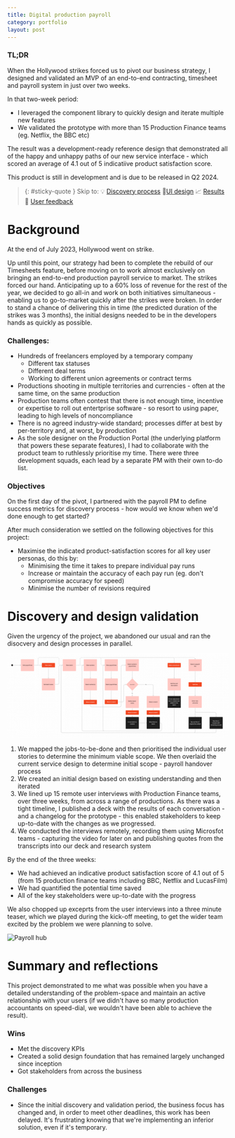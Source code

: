```yaml
---
title: Digital production payroll
category: portfolio
layout: post
---
```


### TL;DR
When the Hollywood strikes forced us to pivot our business strategy, I designed and validated an MVP of an end-to-end contracting, timesheet and payroll system in just over two weeks. 

In that two-week period: 
* I leveraged the component library to quickly design and iterate multiple new features
* We validated the prototype with more than 15 Production Finance teams (eg. Netflix, the BBC etc)

The result was a development-ready reference design that demonstrated all of the happy and unhappy paths of our new service interface - which scored an average of 4.1 out of 5 indicatiive product satisfaction score.

This product is still in development and is due to be released in Q2 2024.

> {: #sticky-quote }
> Skip to:
> 💡 [Discovery process](#discovery-and-design-validation)
> 📐[UI design](#ui-design)
> 📈 [Results](#summary-and-reflections)
> 💬 [User feedback](#feedback)


# Background
At the end of July 2023, Hollywood went on strike. 

Up until this point, our strategy had been to complete the rebuild of our Timesheets feature, before moving on to work almost exclusively on bringing an end-to-end production payroll service to market. The strikes forced our hand. Anticipating up to a 60% loss of revenue for the rest of the year, we decided to go all-in and work on both initiatives simultaneous - enabling us to go-to-market quickly after the strikes were broken. In order to stand a chance of delivering this in time (the predicted duration of the strikes was 3 months), the initial designs needed to be in the developers hands as quickly as possible.

### Challenges: 
* Hundreds of freelancers employed by a temporary company
	* Different tax statuses
	* Different deal terms
	* Working to different union agreements or contract terms
* Productions shooting in multiple territories and currencies - often at the same time, on the same production
* Production teams often contest that there is not enough time, incentive or expertise to roll out entertprise software - so resort to using paper, leading to high levels of noncompliance
* There is no agreed industry-wide standard; processes differ at best by per-territory and, at worst, by production
* As the sole designer on the Production Portal (the underlying platform that powers these separate features), I had to collaborate with the product team to ruthlessly prioritise my time. There were three development squads, each lead by a separate PM with their own to-do list. 
 
### Objectives
On the first day of the pivot, I partnered with the payroll PM to define success metrics for discovery process - how would we know when we'd done enough to get started? 

After much consideration we settled on the following objectives for this project: 
* Maximise the indicated product-satisfaction scores for all key user personas, do this by: 
	* Minimising the time it takes to prepare individual pay runs
	* Increase or maintain the accuracy of each pay run (eg. don't compromise accuracy for speed)
	* Minimise the number of revisions required


# Discovery and design validation 
Given the urgency of the project, we abandoned our usual and ran the disocvery and design processes in parallel. 

![Payroll hub](/assets/images/payroll--flow-chart.png)

1. We mapped the jobs-to-be-done and then prioritised the individual user stories to determine the minimum viable scope. We then overlaid the current service design to determine initial scope - payroll handover process
2. We created an initial design based on existing understanding and then iterated
3. We lined up 15 remote user interviews with Production Finance teams, over three weeks, from across a range of productions. As there was a tight timeline, I published a deck with the results of each conversation - and a changelog for the prototype - this enabled stakeholders to keep up-to-date with the changes as we progressed.
4. We conducted the interviews remotely, recording them using Microsfot teams - capturing the video for later on and publishing quotes from the transcripts into our deck and research system

By the end of the three weeks: 

* We had achieved an indicative product satisfaction score of 4.1 out of 5 (from 15 production finance teams including BBC, Netflix and LucasFilm)
* We had quantified the potential time saved
* All of the key stakeholders were up-to-date with the progress

We also chopped up exceprts from the user interviews into a three minute teaser, which we played during the kick-off meeting, to get the wider team excited by the problem we were planning to solve.

![Payroll hub](/assets/images/payroll--hub.png)


<!-- 
## UI design
[Here's a short recap of the most impactful features from this period:][#ui]

### Hub page
![Payroll hub](/assets/images/payroll--hub.png)

#### User story(s)

#### Solution

#### Result

### Advisories
![Spreadsheet used to calculate scope](/assets/images/payroll--advisories.png)

#### User story(s)

#### Solution

#### Result
![Image Description]()

### Adjustments
#### User story(s)

#### Solution

#### Result

![Image Description]()

### Handover to payroll
#### User story(s)

#### Solution

#### Result
![Image Description]() -->

<!-- ### Build
The team assembled to 
 -->

# Summary and reflections
This project demonstrated to me what was possible when you have a detailed understanding of the problem-space and maintain an active relationship with your users (if we didn't have so many production accountants on speed-dial, we wouldn't have been able to achieve the result).

### Wins
* Met the discovery KPIs
* Created a solid design foundation that has remained largely unchanged since inception
* Got stakeholders from across the business 

### Challenges
* Since the initial discovery and validation period, the business focus has changed and, in order to meet other deadlines, this work has been delayed. It's frustrating knowing that we're implementing an inferior solution, even if it's temporary. 


